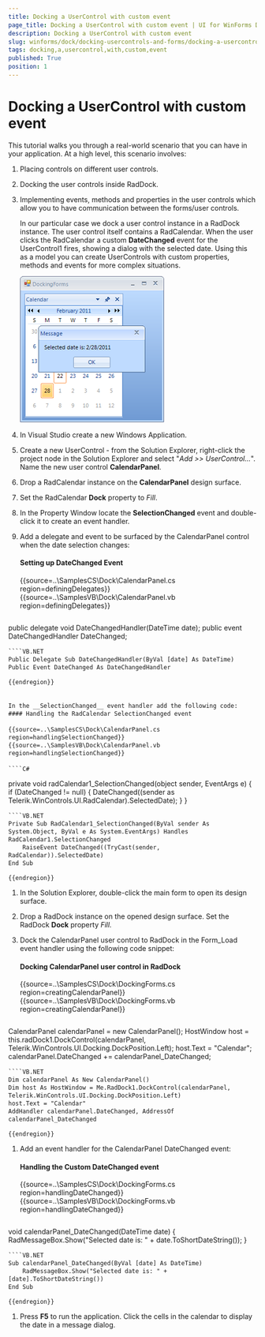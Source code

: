 ```yaml
---
title: Docking a UserControl with custom event
page_title: Docking a UserControl with custom event | UI for WinForms Documentation
description: Docking a UserControl with custom event
slug: winforms/dock/docking-usercontrols-and-forms/docking-a-usercontrol-with-custom-event
tags: docking,a,usercontrol,with,custom,event
published: True
position: 1
---
```


# Docking a UserControl with custom event
 

This tutorial walks you through a real-world scenario that you can have in your application. At a high level, this scenario involves:

1. Placing controls on different user controls.

1. Docking the user controls inside RadDock.

1. Implementing events, methods and properties in the user controls which allow you to have communication between the forms/user controls.

	In our particular case we dock a user control instance in a RadDock instance. The user control itself contains a RadCalendar. When the user clicks the RadCalendar a custom __DateChanged__ event for the UserControl1 fires, showing a dialog with the selected date. Using this as a model you can create UserControls with custom properties, methods and events for more complex situations.

	![dock-docking-usercontrols-and-forms-docking-a-usercontrol-with-custom-event 001](images/dock-docking-usercontrols-and-forms-docking-a-usercontrol-with-custom-event001.png)
 
1. In Visual Studio create a new Windows Application.

1. Create a new UserControl - from the Solution Explorer, right-click the project node in the Solution Explorer and select "*Add >> UserControl...*". Name the new user control __CalendarPanel__.

1. Drop a RadCalendar instance on the __CalendarPanel__ design surface.

1. Set the RadCalendar __Dock__ property to *Fill*.

1. In the Property Window locate the __SelectionChanged__ event and double-click it to create an event handler.

1. Add a delegate and event to be surfaced by the CalendarPanel control when the date selection changes:
	#### Setting up DateChanged Event 

	{{source=..\SamplesCS\Dock\CalendarPanel.cs region=definingDelegates}} 
	{{source=..\SamplesVB\Dock\CalendarPanel.vb region=definingDelegates}} 

	````C#
public delegate void DateChangedHandler(DateTime date);
public event DateChangedHandler DateChanged;

````
````VB.NET
Public Delegate Sub DateChangedHandler(ByVal [date] As DateTime)
Public Event DateChanged As DateChangedHandler

````

	{{endregion}} 


	In the __SelectionChanged__ event handler add the following code:
	#### Handling the RadCalendar SelectionChanged event 

	{{source=..\SamplesCS\Dock\CalendarPanel.cs region=handlingSelectionChanged}} 
	{{source=..\SamplesVB\Dock\CalendarPanel.vb region=handlingSelectionChanged}} 

	````C#
private void radCalendar1_SelectionChanged(object sender, EventArgs e)
{
    if (DateChanged != null)
    {
        DateChanged((sender as Telerik.WinControls.UI.RadCalendar).SelectedDate);
    }
}

````
````VB.NET
Private Sub RadCalendar1_SelectionChanged(ByVal sender As System.Object, ByVal e As System.EventArgs) Handles RadCalendar1.SelectionChanged
    RaiseEvent DateChanged((TryCast(sender, RadCalendar)).SelectedDate)
End Sub

````

	{{endregion}} 

 

1. In the Solution Explorer, double-click the main form to open its design surface.  

1. Drop a RadDock instance on the opened design surface. Set the RadDock __Dock__ property *Fill.*

1. Dock the CalendarPanel user control to RadDock in the Form_Load event handler using the following code snippet:
	#### Docking CalendarPanel user control in RadDock 

	{{source=..\SamplesCS\Dock\DockingForms.cs region=creatingCalendarPanel}} 
	{{source=..\SamplesVB\Dock\DockingForms.vb region=creatingCalendarPanel}} 
	
	````C#
CalendarPanel calendarPanel = new CalendarPanel();
HostWindow host = this.radDock1.DockControl(calendarPanel, Telerik.WinControls.UI.Docking.DockPosition.Left);
host.Text = "Calendar";
calendarPanel.DateChanged += calendarPanel_DateChanged;

````
````VB.NET
Dim calendarPanel As New CalendarPanel()
Dim host As HostWindow = Me.RadDock1.DockControl(calendarPanel, Telerik.WinControls.UI.Docking.DockPosition.Left)
host.Text = "Calendar"
AddHandler calendarPanel.DateChanged, AddressOf calendarPanel_DateChanged

````

	{{endregion}} 
 
1. Add an event handler for the CalendarPanel DateChanged event:
	#### Handling the Custom DateChanged event 

	{{source=..\SamplesCS\Dock\DockingForms.cs region=handlingDateChanged}} 
	{{source=..\SamplesVB\Dock\DockingForms.vb region=handlingDateChanged}} 

	````C#
void calendarPanel_DateChanged(DateTime date)
{
    RadMessageBox.Show("Selected date is: " + date.ToShortDateString());
}

````
````VB.NET
Sub calendarPanel_DateChanged(ByVal [date] As DateTime)
    RadMessageBox.Show("Selected date is: " + [date].ToShortDateString())
End Sub

````

	{{endregion}} 
 
1. Press __F5__ to run the application. Click the cells in the calendar to display the date in a message dialog. 
